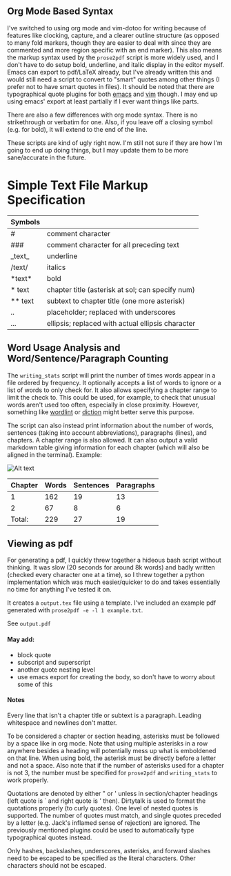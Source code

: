 ## Org Mode Based Syntax
I've switched to using org mode and vim-dotoo for writing because of features like clocking, capture, and a clearer outline structure (as opposed to many fold markers, though they are easier to deal with since they are commented and more region specific with an end marker). This also means the markup syntax used by the `prose2pdf` script is more widely used, and I don't have to do setup bold, underline, and italic display in the editor myself. Emacs can export to pdf/LaTeX already, but I've already written this and would still need a script to convert to "smart" quotes among other things (I prefer not to have smart quotes in files). It should be noted that there are typographical quote plugins for both [emacs](https://github.com/jorgenschaefer/typoel) and [vim](https://github.com/reedes/vim-textobj-quote) though. I may end up using emacs' export at least partially if I ever want things like parts.

There are also a few differences with org mode syntax. There is no strikethrough or verbatim for one. Also, if you leave off a closing symbol (e.g. for bold), it will extend to the end of the line.

These scripts are kind of ugly right now. I'm still not sure if they are how I'm going to end up doing things, but I may update them to be more sane/accurate in the future.

# Simple Text File Markup Specification

| Symbols   |                                                   |
| --------- | ------------------------------------------------- |
| \#        | comment character                                 |
| \#\#\#    | comment character for all preceding text          |
| \_text\_  | underline                                         |
| /text/    | italics                                           |
| \*text\*  | bold                                              |
| \* text   | chapter title (asterisk at sol; can specify num)  |
| \*\* text | subtext to chapter title (one more asterisk)      |
| ..        | placeholder; replaced with underscores            |
| ...       | ellipsis; replaced with actual ellipsis character |

## Word Usage Analysis and Word/Sentence/Paragraph Counting
The `writing_stats` script will print the number of times words appear in a file ordered by frequency. It optionally accepts a list of words to ignore or a list of words to only check for. It also allows specifying a chapter range to limit the check to. This could be used, for example, to check that unusual words aren't used too often, especially in close proximity. However, something like [wordlint](https://github.com/gbgar/Wordlint) or [diction](https://aur.archlinux.org/packages.php?ID=21963) might better serve this purpose.

The script can also instead print information about the number of words, sentences (taking into account abbreviations), paragraphs (lines), and chapters. A chapter range is also allowed. It can also output a valid markdown table giving information for each chapter (which will also be aligned in the terminal). Example:

![Alt text](https://raw.github.com/noctuid/dotfiles/master/scripts/bin/writing/writing_stats_table.png "table output")

| Chapter       | Words         | Sentences     | Paragraphs    |
| ------------- | ------------- | ------------- | ------------- |
|       1       |       162     |       19      |       13      |
|       2       |       67      |       8       |       6       |
| Total:        |       229     |       27      |       19      |

## Viewing as pdf
For generating a pdf, I quickly threw together a hideous bash script without thinking. It was slow (20 seconds for around 8k words) and badly written (checked every character one at a time), so I threw together a python implementation which was much easier/quicker to do and takes essentially no time for anything I've tested it on.

It creates a `output.tex` file using a template. I've included an example pdf generated with `prose2pdf -e -l 1 example.txt`.

See `output.pdf`

#### May add:
- block quote
- subscript and superscript
- another quote nesting level
- use emacs export for creating the body, so don't have to worry about some of this

#### Notes
Every line that isn't a chapter title or subtext is a paragraph. Leading whitespace and newlines don't matter.

To be considered a chapter or section heading, asterisks must be followed by a space like in org mode. Note that using multiple asterisks in a row anywhere besides a heading will potentially mess up what is emboldened on that line. When using bold, the asterisk must be directly before a letter and not a space. Also note that if the number of asterisks used for a chapter is not 3, the number must be specified for `prose2pdf` and `writing_stats` to work properly.

Quotations are denoted by either " or ' unless in section/chapter headings (left quote is ` and right quote is ' then). Dirtytalk is used to format the quotations properly (to curly quotes). One level of nested quotes is supported. The number of quotes must match, and single quotes preceded by a letter (e.g. Jack's inflamed sense of rejection) are ignored. The previously mentioned plugins could be used to automatically type typographical quotes instead.

Only hashes, backslashes, underscores, asterisks, and forward slashes need to be escaped to be specified as the literal characters. Other characters should not be escaped.
